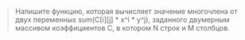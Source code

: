 > Напишите функцию, которая вычисляет значение многочлена от двух переменных sum(С[i][j] * x^i * y^j), заданного двумерным массивом коэффициентов С, в котором N строк и M столбцов.
